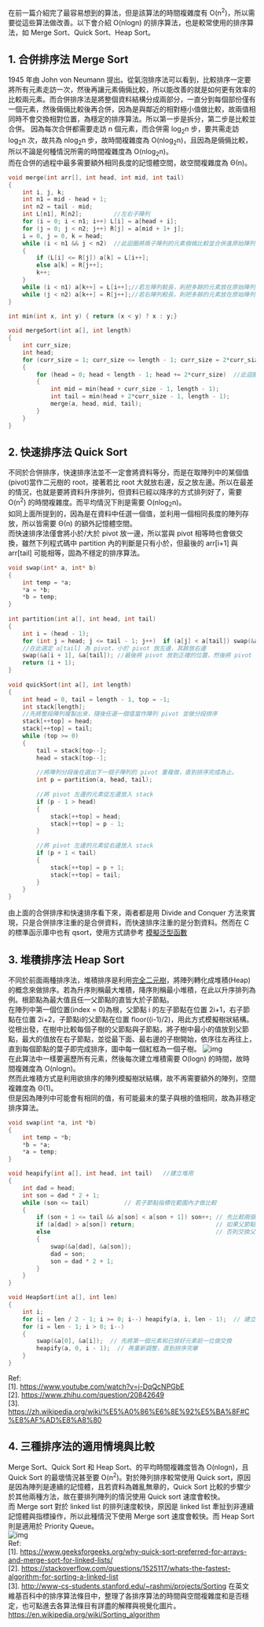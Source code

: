 在前一篇介紹完了最容易想到的算法，但是該算法的時間複雜度有 O(n<sup>2</sup>)，所以需要從這些算法做改善。以下會介紹 O(nlogn) 的排序算法，也是較常使用的排序算法，如 Merge Sort、Quick Sort、Heap Sort。

## 1. 合併排序法 Merge Sort
1945 年由 John von Neumann 提出。從氣泡排序法可以看到，比較排序一定要將所有元素走訪一次，然後再讓元素倆倆比較，所以能改善的就是如何更有效率的比較兩元素。而合併排序法是將整個資料結構分成兩部分，一直分到每個部份僅有一個元素，然後倆倆比較後再合併，因為是與鄰近的相對極小值做比較，故兩值相同時不會交換相對位置，為穩定的排序算法。所以第一步是拆分，第二步是比較並合併。
因為每次合併都需要走訪 n 個元素，而合併需 log<sub>2</sub>n 步，要共需走訪 log<sub>2</sub>n 次，故共為 nlog<sub>2</sub>n 步，故時間複雜度為 O(nlog<sub>2</sub>n)，且因為是倆倆比較，所以不論是何種情況所需的時間複雜度為 O(nlog<sub>2</sub>n)。\
而在合併的過程中最多需要額外相同長度的記憶體空間，故空間複雜度為 Θ(n)。
```C
void merge(int arr[], int head, int mid, int tail) 
{
    int i, j, k;
    int n1 = mid - head + 1;
    int n2 = tail - mid;
    int L[n1], R[n2];         //左右子陣列
    for (i = 0; i < n1; i++) L[i] = a[head + i];
    for (j = 0; j < n2; j++) R[j] = a[mid + 1+ j];
    i = 0, j = 0, k = head;
    while (i < n1 && j < n2)  //此迴圈將兩子陣列的元素倆倆比較並合併進原始陣列
    {
        if (L[i] <= R[j]) a[k] = L[i++];
        else a[k] = R[j++];
        k++;
    }
    while (i < n1) a[k++] = L[i++];//若左陣列較長，則把多餘的元素放在原始陣列最末端
    while (j < n2) a[k++] = R[j++];//若右陣列較長，則把多餘的元素放在原始陣列最末端
}

int min(int x, int y) { return (x < y) ? x : y;}
 
void mergeSort(int a[], int length)
{
    int curr_size;
    int head; 
    for (curr_size = 1; curr_size <= length - 1; curr_size = 2*curr_size)  //此迴圈用來合併子陣列用
    {
        for (head = 0; head < length - 1; head += 2*curr_size)  //此迴圈用來走訪陣列中的每個元素
        {
            int mid = min(head + curr_size - 1, length - 1);
            int tail = min(head + 2*curr_size - 1, length - 1);
            merge(a, head, mid, tail);
        }
    }
}
```

## 2. 快速排序法 Quick Sort
不同於合併排序，快速排序法並不一定會將資料等分，而是在取陣列中的某個值(pivot)當作二元樹的 root，接著若比 root 大就放右邊，反之放左邊。所以在最差的情況，也就是要將資料升序排列，但資料已經以降序的方式排列好了，需要 O(n<sup>2</sup>) 的時間複雜度。而平均情況下則是需要 O(nlog<sub>2</sub>n)。\
如同上面所提到的，因為是在資料中任選一個值，並利用一個相同長度的陣列存放，所以皆需要 Θ(n) 的額外記憶體空間。\
而快速排序法僅會將小於/大於 pivot 放一邊，所以當與 pivot 相等時也會做交換，雖然下列程式碼中 partition 內的判斷是只有小於，但最後的 arr[i+1] 與 arr[tail] 可能相等，固為不穩定的排序算法。
```C
void swap(int* a, int* b)
{
    int temp = *a;
    *a = *b;
    *b = temp;
}
  
int partition(int a[], int head, int tail)
{
    int i = (head - 1);
    for (int j = head; j <= tail - 1; j++)  if (a[j] < a[tail]) swap(&a[++i], &a[j]);  
    //在此選定 a[tail] 為 pivot，小於 pivot 放左邊，其餘放右邊
    swap(&a[i + 1], &a[tail]); //最後將 pivot 放到正確的位置，然後將 pivot 位置傳出來
    return (i + 1);
}
  
void quickSort(int a[], int length)
{
    int head = 0, tail = length - 1, top = -1;
    int stack[length];
    //先將整段陣列複製出來，隨後任選一個值當作陣列 pivot 並做分段排序
    stack[++top] = head;
    stack[++top] = tail;
    while (top >= 0) 
    {
        tail = stack[top--];
        head = stack[top--];
  
        //將陣列分段後在選出下一個子陣列的 pivot 重複做，直到排序完成為止。
        int p = partition(a, head, tail);
  
        //將 pivot 左邊的元素從左邊放入 stack
        if (p - 1 > head) 
        {
            stack[++top] = head;
            stack[++top] = p - 1;
        }
  
        //將 pivot 左邊的元素從右邊放入 stack
        if (p + 1 < tail) 
        {
            stack[++top] = p + 1;
            stack[++top] = tail;
        }
    }
}
```
由上面的合併排序和快速排序看下來，兩者都是用 Divide and Conquer 方法來實現，只是合併排序注重的是合併資料，而快速排序注重的是分割資料。然而在 C 的標準函示庫中也有 qsort，使用方式請參考 [模擬泛型函數](https://github.com/JrPhy/C_tutorial/blob/main/CH5-%E6%8C%87%E6%A8%99%E8%88%87%E5%AD%97%E4%B8%B2.md#5-%E6%A8%A1%E6%93%AC%E6%B3%9B%E5%9E%8B%E5%87%BD%E6%95%B8)

## 3. 堆積排序法 Heap Sort
不同於前面兩種排序法，堆積排序是利用[完全二元樹](https://github.com/JrPhy/DS-AL/blob/master/Tree-%E4%BA%8C%E5%85%83%E6%A8%B9.md#2-%E5%AE%8C%E5%85%A8%E4%BA%8C%E5%85%83%E6%A8%B9-complete-binary-tree)，將陣列轉化成堆積(Heap)的概念來做排序。若為升序則稱最大堆積，降序則稱最小堆積，在此以升序排列為例。根節點為最大值且任一父節點的直皆大於子節點。\
在陣列中第一個位置(index = 0)為根，父節點 i 的左子節點在位置 2i+1，右子節點在位置 2i+2，子節點i的父節點在位置 floor((i-1)/2)，用此方式模擬樹狀結構。從根出發，在樹中比較每個子樹的父節點與子節點，將子樹中最小的值放到父節點，最大的值放在右子節點，並從最下面、最右邊的子樹開始，依序往左再往上，直到每個節點的葉子即完成排序，圖中每一個紅框為一個子樹。
![img](pic/heap.jpg)\
在此算法中一樣要遍歷所有元素，然後每次建立堆積需要 O(logn) 的時間，故時間複雜度為 O(nlogn)。\
然而此堆積方式是利用欲排序的陣列模擬樹狀結構，故不再需要額外的陣列，空間複雜度為 Θ(1)。\
但是因為陣列中可能會有相同的值，有可能最末的葉子與根的值相同，故為非穩定排序算法。
```C
void swap(int *a, int *b) 
{
    int temp = *b;
    *b = *a;
    *a = temp;
}

void heapify(int a[], int head, int tail)   //建立堆用
{
    int dad = head;
    int son = dad * 2 + 1;
    while (son <= tail)          // 若子節點指標在範圍內才做比較
    { 
        if (son + 1 <= tail && a[son] < a[son + 1]) son++; // 先比較兩個子節點大小，選擇最大的
        if (a[dad] > a[son]) return;                       // 如果父節點大於子節點代表調整完畢，直接跳出函數
        else                                               // 否則交換父子內容再繼續子節點和孫節點比較
        {
            swap(&a[dad], &a[son]);
            dad = son;
            son = dad * 2 + 1;
        }
    }
}

void HeapSort(int a[], int len) 
{
    int i;
    for (i = len / 2 - 1; i >= 0; i--) heapify(a, i, len - 1);  // 建立 heap
    for (i = len - 1; i > 0; i--) 
    {
        swap(&a[0], &a[i]);  // 先將第一個元素和已排好元素前一位做交換
        heapify(a, 0, i - 1);  // 再重新調整，直到排序完畢
    }
}
```
Ref: \
[1]. https://www.youtube.com/watch?v=j-DqQcNPGbE \
[2]. https://www.zhihu.com/question/20842649 \
[3]. https://zh.wikipedia.org/wiki/%E5%A0%86%E6%8E%92%E5%BA%8F#C%E8%AF%AD%E8%A8%80

## 4. 三種排序法的適用情境與比較
Merge Sort、Quick Sort 和 Heap Sort、的平均時間複雜度皆為 O(nlogn)，且 Quick Sort 的最壞情況甚至要 O(n<sup>2</sup>)。對於陣列排序較常使用 Quick sort，原因是因為陣列是連續的記憶體，且若資料為雜亂無章的，Quick Sort 比較的步驟少於其他兩種方法，故在要排列陣列的情況使用 Quick sort 速度會較快。\
而 Merge sort 對於 linked list 的排列速度較快，原因是 linked list 牽扯到非連續記憶體與指標操作，所以此種情況下使用 Merge sort 速度會較快。而 Heap Sort 則是適用於 Priority Queue。\
![img](pic/nlogn.jpg)\
Ref: \
[1]. https://www.geeksforgeeks.org/why-quick-sort-preferred-for-arrays-and-merge-sort-for-linked-lists/ \
[2]. https://stackoverflow.com/questions/1525117/whats-the-fastest-algorithm-for-sorting-a-linked-list \
[3]. http://www-cs-students.stanford.edu/~rashmi/projects/Sorting 
在英文維基百科中的排序算法條目中，整理了各排序算法的時間與空間複雜度和是否穩定，也可點進去各算法條目有詳盡的解釋與視覺化圖片。 https://en.wikipedia.org/wiki/Sorting_algorithm
